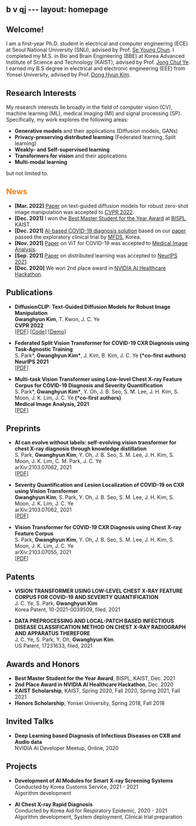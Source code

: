 b      v qj ---
layout: homepage
---

## Welcome! 

I am a first-year Ph.D. student in electrical and computer engineering (ECE) at Seoul National University (SNU), advised by Prof. [Se Young Chun](https://icl.snu.ac.kr/pi).
  I completed my M.S. in Bio and Brain Engineering (BBE)  at Korea Advanced Institute of Science and Technology (KAIST), advised by Prof. [Jong Chul Ye](https://bispl.weebly.com/professor.html).
I earned my B.S degree in electrical and electronic engineering (EEE) from Yonsei University, advised by Prof. [Dong Hyun Kim](http://kimchi.yonsei.ac.kr/default/01/01.php#s1).


## Research Interests
My research interests lie broadly in the field of computer vision (CV), machine learning (ML), medical imaging (MI) and signal processing (SP). Specifically, my work explores the following areas:
- **Generative models** and their applications (Diffusion models, GANs)
- **Privacy-preserving distributed learning** (Federated learning, Split learning)
- **Weakly- and Self-supervised learning**
- **Transformers for vision** and their applications
- **Multi-modal learning**  

but not limited to.

## <b style="color:#F88017">News</b>
- **[Mar. 2022]** [Paper](https://arxiv.org/pdf/2110.02711.pdf) on text-guided diffusion models for robust zero-shot image manipulation was accepted to [CVPR 2022](https://cvpr2022.thecvf.com/).
- **[Dec. 2021]** I won the [Best Master Student for the Year Award](https://bispl.weebly.com/bispl-hall-of-fame) at [BISPL](https://bispl.weebly.com/), KAIST.
- **[Dec. 2021]** [AI-based COVID-19 diagnosis solution](https://www.promedius.ai/product/1) based on our [paper](https://www.sciencedirect.com/science/article/pii/S1361841521003443) passed the exploratory clinical trial by [MFDS](https://www.mfds.go.kr/eng/index.do), Korea.
- **[Nov. 2021]** [Paper](https://www.sciencedirect.com/science/article/pii/S1361841521003443) on ViT for COVID-19 was accepted to [Medical Image Analysis](https://www.journals.elsevier.com/medical-image-analysis).
- **[Sep. 2021]** [Paper](https://papers.nips.cc/paper/2021/file/ceb0595112db2513b9325a85761b7310-Paper.pdf) on distributed learning was accepted to [NeurIPS 2021](https://neurips.cc/Conferences/2021).
- **[Dec. 2020]** We won 2nd place award in [NVIDIA AI Healthcare Hackathon](https://dreamai.kr/fair_nvidia).

## Publications

- **DiffusionCLIP: Text-Guided Diffusion Models for Robust Image Manipulation**
  <br>
  **Gwanghyun Kim**, T. Kwon, J. C. Ye 
  <br>
  **CVPR 2022**
  <br>
[[PDF](https://arxiv.org/pdf/2110.02711.pdf)] [[Code](https://github.com/gwang-kim/DiffusionCLIP)]  [[Demo](https://colab.research.google.com/drive/1E8QHZ3BbkF6hzk0rRKzhfkySmYf_BZaE?usp=sharing)]


- **Federated Split Vision Transformer for COVID-19 CXR Diagnosis using Task-Agnostic Training**
  <br>
  S. Park\*, **Gwanghyun Kim\***, J. Kim, B. Kim, J. C. Ye **(\*co-first authors)**
  <br>
  **NeurIPS 2021**
  <br>
[[PDF](https://papers.nips.cc/paper/2021/file/ceb0595112db2513b9325a85761b7310-Paper.pdf)] 

[//]: # (  [[PDF]&#40;https://arxiv.org/pdf/2002.10211.pdf&#41;] [[Code]&#40;https://github.com/yaoyao-liu/mnemonics&#41;]  <strong><i style="color:#e74d3c">Oral Presentation</i></strong>)

- **Multi-task Vision Transformer using Low-level Chest X-ray Feature Corpus for COVID-19 Diagnosis and Severity Quantification**
  <br>
  S. Park\*,  **Gwanghyun Kim\***, Y. Oh, J. B. Seo, S. M. Lee, J. H. Kim, S. Moon, J. K. Lim, J. C. Ye **(\*co-first authors)**
  <br>
  **Medical Image Analysis, 2021**
  <br>
  [[PDF](https://www.sciencedirect.com/science/article/pii/S1361841521003443)] 


## Preprints

- **AI can evolve without labels: self-evolving vision transformer for chest X-ray diagnosis through knowledge distillation**
  <br>
  S. Park, **Gwanghyun Kim**, Y. Oh, J. B. Seo, S. M. Lee, J. H. Kim, S. Moon, J. K. Lim,  C. M. Park, J. C. Ye
  <br>
  arXiv:2103.07062, 2021
  <br>
  [[PDF](https://arxiv.org/pdf/2202.06431.pdf)] 


- **Severity Quantification and Lesion Localization of COVID-19 on CXR using Vision Transformer**
  <br>
  **Gwanghyun Kim**, S. Park, Y. Oh, J. B. Seo, S. M. Lee, J. H. Kim, S. Moon, J. K. Lim, J. C. Ye
  <br>
  arXiv:2103.07062, 2021
  <br>
  [[PDF](https://arxiv.org/pdf/2103.07062.pdf)] 

- **Vision Transformer for COVID-19 CXR Diagnosis using Chest X-ray Feature Corpus**
  <br>
  S. Park, **Gwanghyun Kim**, Y. Oh, J. B. Seo, S. M. Lee, J. H. Kim, S. Moon, J. K. Lim, J. C. Ye
  <br>
  arXiv:2103.07055, 2021
  <br>
  [[PDF](https://arxiv.org/pdf/2103.07055.pdf)]


## Patents

- **VISION TRANSFORMER USING LOW-LEVEL CHEST X-RAY FEATURE CORPUS FOR COVID-19 AND SEVERITY QUANTIFICATION**
  <br>
  J. C. Ye, S. Park, **Gwanghyun Kim**
  <br>
  Korea Patent, 10-2021-0039509, filed, 2021

- **DATA PREPROCESSING AND LOCAL-PATCH BASED INFECTIOUS DISEASE CLASSIFICATION METHOD ON CHEST X-RAY RADIOGRAPH AND APPARATUS THEREFORE**
  <br>
  J. C. Ye, S. Park, Y. Oh, **Gwanghyun Kim**.
  <br>
  US Patent, 17231633, filed, 2021

## Awards and Honors

- **Best Master Student for the Year Award**, BISPL, KAIST, Dec. 2021
- **2nd Place Award in NVIDIA AI Healthcare Hackathon**, Dec. 2020
- **KAIST Scholarship**, KAIST, Spring 2020, Fall 2020, Spring 2021, Fall 2021
- **Honors Scholarship**, Yonsei University, Spring 2018, Fall 2018
  
## Invited Talks

- **Deep Learning based Diagnosis of Infectious Diseases on CXR and Audio data**
  <br>
  NVIDIA AI Developer Meetup, Online, 2020

## Projects

- **Development of AI Modules for Smart X-ray Screening Systems**
  <br>
  Conducted by Korea Customs Service, 2021 - 2021
  <br>
  Algorithm development

- **AI Chest X-ray Rapid Diagnosis**
  <br>
  Conducted by Korea Aid for Respiratory Epidemic, 2020 - 2021
  <br>
  Algorithm development, System deployment, Clinical trial preparation


[//]: # (## Services)
[//]: # ()
[//]: # (- Conference Reviewers: NeurIPS 2020, CVPR 2020.)

[//]: # (- Journal Reviewers: T-PAMI, IJCV.)
